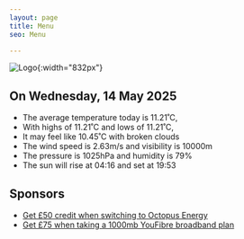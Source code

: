 ```yaml
---
layout: page
title: Menu
seo: Menu

---
```


![Logo](/images/logo.jpg){:width="832px"}

<!-- weather_marker starts -->
## On Wednesday, 14 May 2025

- The average temperature today is 11.21˚C,
- With highs of 11.21˚C and lows of 11.21˚C,
- It may feel like 10.45˚C with broken clouds
- The wind speed is 2.63m/s and visibility is 10000m
- The pressure is 1025hPa and humidity is 79%
- The sun will rise at 04:16 and set at 19:53

<!-- weather_marker ends -->

## Sponsors

- [Get £50 credit when switching to Octopus Energy](https://bit.ly/3oD1nnS)
- [Get £75 when taking a 1000mb YouFibre broadband plan](https://aklam.io/91zWhU?)
